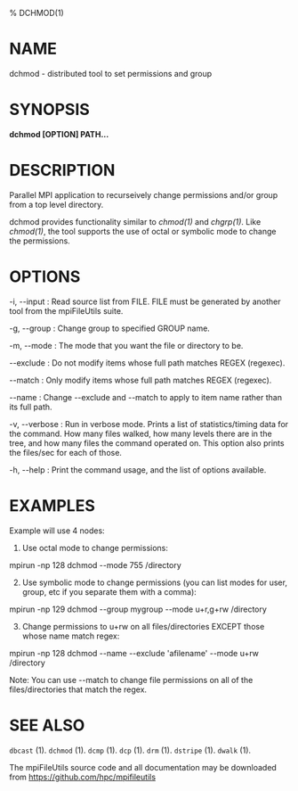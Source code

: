 % DCHMOD(1)

# NAME
dchmod - distributed tool to set permissions and group

# SYNOPSIS
**dchmod [OPTION] PATH...**

# DESCRIPTION

Parallel MPI application to recurseively change permissions and/or group from a top level directory. 

dchmod provides functionality similar to *chmod(1)* and *chgrp(1)*. Like *chmod(1)*, the tool supports the use of octal or symbolic mode to change the permissions.

# OPTIONS

-i, \--input <FILE>
:	Read source list from FILE.  FILE must be generated by another tool from the mpiFileUtils suite.

-g, \--group <GROUP> 
:   Change group to specified GROUP name. 

-m, \--mode <STRING>
:   The mode that you want the file or directory to be. 

--exclude <REGEX>
:   Do not modify items whose full path matches REGEX (regexec).

--match <REGEX>
:   Only modify items whose full path matches REGEX (regexec).

--name 
:   Change --exclude and --match to apply to item name rather than its full path.

-v, \--verbose 
: 	Run in verbose mode.  Prints a list of statistics/timing data for the command. How many files walked, how many levels there are in the tree, and how many files the command operated on. This option also prints the files/sec for each of those.

-h, \--help 
: 	Print the command usage, and the list of options available. 

# EXAMPLES

Example will use 4 nodes:

1. Use octal mode to change permissions:

mpirun -np 128 dchmod --mode 755 /directory

2. Use symbolic mode to change permissions (you can list modes for user, group, etc if you separate them with a comma):

mpirun -np 129 dchmod --group mygroup --mode u+r,g+rw /directory

3. Change permissions to u+rw on all files/directories EXCEPT those whose name match regex:

mpirun -np 128 dchmod --name --exclude 'afilename' --mode u+rw /directory

Note: You can use --match to change file permissions on all of the files/directories that match the regex.

# SEE ALSO

`dbcast` (1).
`dchmod` (1).
`dcmp` (1).
`dcp` (1).
`drm` (1).
`dstripe` (1).
`dwalk` (1).

The mpiFileUtils source code and all documentation may be downloaded from <https://github.com/hpc/mpifileutils>
